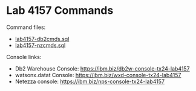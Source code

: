 # Lab 4157 Commands

Command files:
 - [lab4157-db2cmds.sql](lab4157-db2cmds.sql)
 - [lab4157-nzcmds.sql](lab4157-nzcmds.sql)

Console links:
 - Db2 Warehouse Console:  https://ibm.biz/db2w-console-tx24-lab4157
 - watsonx.datat Console:  https://ibm.biz/wxd-console-tx24-lab4157
 - Netezza console:        https://ibm.biz/nps-console-tx24-lab4157


